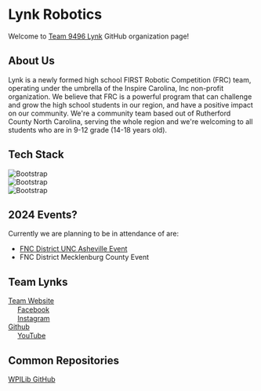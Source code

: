 # Lynk Robotics
Welcome to 
[Team 9496 Lynk](https://www.thebluealliance.com/team/9496) 
GitHub organization page! </br>

## About Us 
Lynk is a newly formed high school FIRST Robotic Competition (FRC) team, operating under the umbrella of the Inspire Carolina, Inc non-profit organization. We believe that FRC is a powerful program that can challenge and grow the high school students in our region, and have a positive impact on our community. We're a community team based out of Rutherford County North Carolina, serving the whole region and we're welcoming to all students who are in 9-12 grade (14-18 years old).

## Tech Stack
![Bootstrap](https://img.shields.io/badge/-Java-05122A?style=for-the-badge&logo=Java&color=bf5700) </br> 
![Bootstrap](https://img.shields.io/badge/-Github-05122A?style=for-the-badge&logo=Github&color=bf5700) </br>
![Bootstrap](https://img.shields.io/badge/-Visual%20Studio%20Code-05122A?style=for-the-badge&logo=Visual-Studio-Code&color=bf5700) </br>


## 2024 Events?
Currently we are planning to be in attendance of are: </br>
- [FNC District UNC Asheville Event](https://www.thebluealliance.com/event/2024ncash) </br>
- FNC District Mecklenburg County Event </br>

## Team Lynks
[Team Website](lynkrobotics.org) </br>
<img src="https://raw.githubusercontent.com/rahuldkjain/github-profile-readme-generator/master/src/images/icons/Social/facebook.svg" width="15" height="15">
[Facebook](https://www.facebook.com/lynkfrc) </br>
<img src="https://raw.githubusercontent.com/rahuldkjain/github-profile-readme-generator/master/src/images/icons/Social/instagram.svg" width="15" height="15">
[Instagram](https://www.instagram.com/lynkfrc/)</br>
[Github](https://github.com/LynkRobotics) </br>
<img src="https://raw.githubusercontent.com/rahuldkjain/github-profile-readme-generator/master/src/images/icons/Social/youtube.svg" width="15" height="15">
[YouTube](https://www.youtube.com/@LynkFRC/) </br>



## Common Repositories 
[WPILib GitHub](https://github.com/wpilibsuite/allwpilib) </br>
